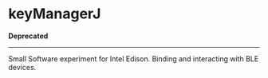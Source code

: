 # keyManagerJ
**Deprecated**

---

Small Software experiment for Intel Edison. Binding and interacting with BLE devices.
